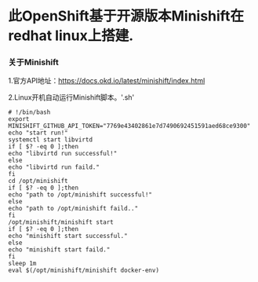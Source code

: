 # 此OpenShift基于开源版本Minishift在redhat linux上搭建.

### 关于Minishift

1.官方API地址：https://docs.okd.io/latest/minishift/index.html


2.Linux开机自动运行Minishift脚本。'.sh'
```
# !/bin/bash
export MINISHIFT_GITHUB_API_TOKEN="7769e43402861e7d7490692451591aed68ce9300"
echo "start run!"
systemctl start libvirtd
if [ $? -eq 0 ];then
echo "libvirtd run successful!"
else
echo "libvirtd run faild."
fi
cd /opt/minishift
if [ $? -eq 0 ];then
echo "path to /opt/minishift successful!"
else
echo "path to /opt/minishift faild.."
fi
/opt/minishift/minishift start
if [ $? -eq 0 ];then
echo "minishift start successful."
else
echo "minishift start faild."
fi
sleep 1m
eval $(/opt/minishift/minishift docker-env) 

```

